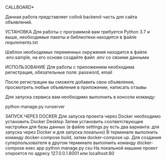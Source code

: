 CALLBOARD*

Данная работа представляет собой backend-часть для сайта объявлений. 

УСТАНОВКА
Для работы с программой вам требуется Python 3.7 и выше, необходимые пакеты и библиотеки находятся в файле requrements.txt

Шаблон необходимых переменных окружения находится в файле .env.sample, на его основе создайте файл .env со своими данными

ИСПОЛЬЗОВАНИЕ
Для работы с приложением необходима регистрация, обязательные поля: password, email

После регистрации вы сможете добавить свои объявления, просмотреть любые объявления в приложении, написать отзывы

Для запуска сервиса вам необходимо выполнить в консоли команду:

python manage.py runserver

ЗАПУСК ЧЕРЕЗ DOCKER
Для запуска проекта через Docker необходимо установить Docker Desktop
Затем установить соответствующие настройки для базы данных (в файле settings.py есть два варианта: для запуска через Docker и для запуска локально)
В терминале выполнить команду docker-compose build, затем docker-compose up.
Для создания суперпользователя в другом терминале выполнить команду docker-compose exec app python manage.py csu
На локальной машине проект откроется по адресу 127.0.0.1.8001 или localhost:80
